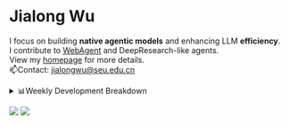 #  Jialong Wu

I focus on building **native agentic models** and enhancing LLM **efficiency**.<br>
I contribute to [WebAgent](https://github.com/Alibaba-NLP/WebAgent) and DeepResearch-like agents.<br>
View my [homepage](https://callanwu.github.io/) for more details. <br>
📫Contact: jialongwu@seu.edu.cn

<details><summary>📊Weekly Development Breakdown</summary>

<!--START_SECTION:waka-->

```txt
From: 15 June 2025 - To: 22 June 2025

Total Time: 4 hrs 17 mins

Python     2 hrs 36 mins   ███████████████▒░░░░░░░░░   60.95 %
JSON       47 mins         ████▓░░░░░░░░░░░░░░░░░░░░   18.38 %
Bash       39 mins         ███▓░░░░░░░░░░░░░░░░░░░░░   15.20 %
Markdown   13 mins         █▒░░░░░░░░░░░░░░░░░░░░░░░   05.15 %
Text       0 secs          ░░░░░░░░░░░░░░░░░░░░░░░░░   00.32 %
```

<!--END_SECTION:waka-->

[![wakatime](https://wakatime.com/badge/user/c6720b29-9431-4a60-bc9d-e1fb2b6bd65f.svg)](https://wakatime.com/@c6720b29-9431-4a60-bc9d-e1fb2b6bd65f)
</details>

[![](https://img.shields.io/badge/Google%20Scholar-4385FE.svg?&color=d6d6d6&style=flat-square&logo=google-scholar)](https://scholar.google.com/citations?user=6eg2m4YAAAAJ)
![](https://komarev.com/ghpvc/?username=callanwu)
